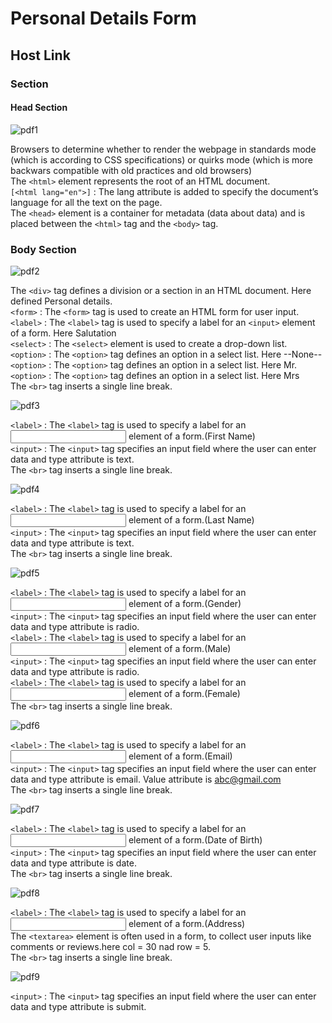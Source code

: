 # Personal Details Form

## Host Link


### Section

#### Head Section

![pdf1](https://github.com/UgamRaj/HtmlAssignment/assets/124122714/5e005ddb-b024-4620-80f6-957f172ee050)

Browsers to determine whether to render the webpage in standards mode (which is according to CSS specifications) or quirks mode (which is more backwars compatible with old practices and old browsers)<br/>
The `<html>` element represents the root of an HTML document.<br/>
`[<html lang="en">]` : The lang attribute is added to specify the document’s language for all the text on the page.<br/>
The `<head>` element is a container for metadata (data about data) and is placed between the `<html>` tag and the `<body>` tag.

### Body Section

![pdf2](https://github.com/UgamRaj/HtmlAssignment/assets/124122714/6c7da65e-08a4-4467-b5ad-0f64a7cc5f47)

The `<div>` tag defines a division or a section in an HTML document. Here defined Personal details.<br/>
`<form>` : The `<form>` tag is used to create an HTML form for user input.<br/>
`<label>` : The `<label>` tag is used to specify a label for an `<input>` element of a form. Here Salutation <br/>
`<select>` : The `<select>` element is used to create a drop-down list. <br/>
`<option>` : The `<option>` tag defines an option in a select list. Here --None-- <br/>
`<option>` : The `<option>` tag defines an option in a select list. Here Mr. <br/>
`<option>` : The `<option>` tag defines an option in a select list. Here Mrs <br/>
The `<br>` tag inserts a single line break.

![pdf3](https://github.com/UgamRaj/HtmlAssignment/assets/124122714/97af69c7-964a-4af0-9e69-f05a8ddd46e8)

`<label>` : The `<label>` tag is used to specify a label for an <input> element of a form.(First Name) <br/>
`<input>` : The `<input>` tag specifies an input field where the user can enter data and type attribute is text. <br/>
The `<br>` tag inserts a single line break.

![pdf4](https://github.com/UgamRaj/HtmlAssignment/assets/124122714/851526c9-f969-4382-a823-3837f363b5d8)

`<label>` : The `<label>` tag is used to specify a label for an <input> element of a form.(Last Name) <br/>
`<input>` : The `<input>` tag specifies an input field where the user can enter data and type attribute is text. <br/>
The `<br>` tag inserts a single line break.

![pdf5](https://github.com/UgamRaj/HtmlAssignment/assets/124122714/f36bd276-6275-44e8-8ee1-9e4acf483b90)

`<label>` : The `<label>` tag is used to specify a label for an <input> element of a form.(Gender) <br/>
`<input>` : The `<input>` tag specifies an input field where the user can enter data and type attribute is radio. <br/>
`<label>` : The `<label>` tag is used to specify a label for an <input> element of a form.(Male) <br/>
`<input>` : The `<input>` tag specifies an input field where the user can enter data and type attribute is radio. <br/>
`<label>` : The `<label>` tag is used to specify a label for an <input> element of a form.(Female) <br/>
The `<br>` tag inserts a single line break.

![pdf6](https://github.com/UgamRaj/HtmlAssignment/assets/124122714/24ad0b9c-38a0-43e1-a589-49e9e7f2b392)

`<label>` : The `<label>` tag is used to specify a label for an <input> element of a form.(Email) <br/>
`<input>` : The `<input>` tag specifies an input field where the user can enter data and type attribute is email. Value attribute is abc@gmail.com <br/>
The `<br>` tag inserts a single line break.

![pdf7](https://github.com/UgamRaj/HtmlAssignment/assets/124122714/a8b9dfdf-fcfb-4c7b-ae5a-e523a55ef9a2)

`<label>` : The `<label>` tag is used to specify a label for an <input> element of a form.(Date of Birth) <br/>
`<input>` : The `<input>` tag specifies an input field where the user can enter data and type attribute is date. <br/>
The `<br>` tag inserts a single line break.

![pdf8](https://github.com/UgamRaj/HtmlAssignment/assets/124122714/6d8b9a8a-ad66-4867-b68f-0904b33d27f9)

`<label>` : The `<label>` tag is used to specify a label for an <input> element of a form.(Address) <br/>
The `<textarea>` element is often used in a form, to collect user inputs like comments or reviews.here col = 30 nad row = 5.<br/>
The `<br>` tag inserts a single line break.

![pdf9](https://github.com/UgamRaj/HtmlAssignment/assets/124122714/d8364d31-770b-498b-b674-2b8aca923d69)

`<input>` : The `<input>` tag specifies an input field where the user can enter data and type attribute is submit.





